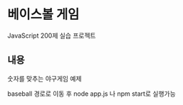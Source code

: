 # 베이스볼 게임
JavaScript 200제 실습 프로젝트

## 내용
숫자를 맞추는 야구게임 예제

baseball 경로로 이동 후 node app.js 나 npm start로 실행가능
